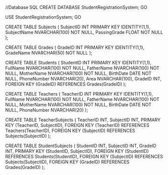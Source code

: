 //Database SQL 
CREATE DATABASE StudentRegistrationSystem;
GO


USE StudentRegistrationSystem;
GO


CREATE TABLE Subjects (
    SubjectID INT PRIMARY KEY IDENTITY(1,1),
    SubjectName NVARCHAR(100) NOT NULL,
    PassingGrade FLOAT NOT NULL
);


CREATE TABLE Grades (
    GradeID INT PRIMARY KEY IDENTITY(1,1),
    GradeName NVARCHAR(50) NOT NULL
);


CREATE TABLE Students (
    StudentID INT PRIMARY KEY IDENTITY(1,1),
    FullName NVARCHAR(100) NOT NULL,
    FatherName NVARCHAR(100) NOT NULL,
    MotherName NVARCHAR(100) NOT NULL,
    BirthDate DATE NOT NULL,
    PhoneNumber NVARCHAR(20),
    Area NVARCHAR(100),
    GradeID INT,
    FOREIGN KEY (GradeID) REFERENCES Grades(GradeID)
);


CREATE TABLE Teachers (
    TeacherID INT PRIMARY KEY IDENTITY(1,1),
    FullName NVARCHAR(100) NOT NULL,
    FatherName NVARCHAR(100) NOT NULL,
    MotherName NVARCHAR(100) NOT NULL,
    BirthDate DATE NOT NULL,
    PhoneNumber NVARCHAR(20)
);


CREATE TABLE TeacherSubjects (
    TeacherID INT,
    SubjectID INT,
    PRIMARY KEY (TeacherID, SubjectID),
    FOREIGN KEY (TeacherID) REFERENCES Teachers(TeacherID),
    FOREIGN KEY (SubjectID) REFERENCES Subjects(SubjectID)
);


CREATE TABLE StudentSubjects (
    StudentID INT,
    SubjectID INT,
    GradeID INT,
    PRIMARY KEY (StudentID, SubjectID),
    FOREIGN KEY (StudentID) REFERENCES Students(StudentID),
    FOREIGN KEY (SubjectID) REFERENCES Subjects(SubjectID),
    FOREIGN KEY (GradeID) REFERENCES Grades(GradeID)
);
